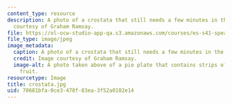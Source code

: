 ```yaml
---
content_type: resource
description: A photo of a crostata that still needs a few minutes in the oven. Image
  courtesy of Graham Ramsay.
file: https://ol-ocw-studio-app-qa.s3.amazonaws.com/courses/es-s41-speak-italian-with-your-mouth-full-spring-2012/70681bfa0ce3478f83ea3f52a0102e14_crostata.jpg
file_type: image/jpeg
image_metadata:
  caption: A photo of a crostata that still needs a few minutes in the oven.
  credit: Image courtesy of Graham Ramsay.
  image-alt: A photo taken above of a pie plate that contains strips of dough and
    fruit.
resourcetype: Image
title: crostata.jpg
uid: 70681bfa-0ce3-478f-83ea-3f52a0102e14
---
```

